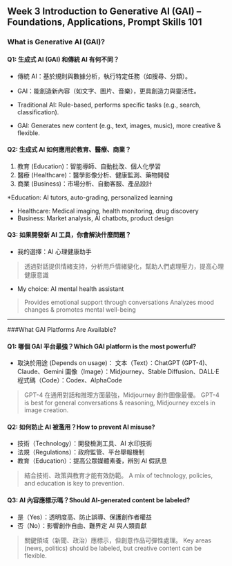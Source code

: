 ## Week 3 Introduction to Generative AI (GAI) – Foundations, Applications, Prompt Skills 101


### What is Generative AI (GAI)?
#### Q1: 生成式 AI (GAI) 和傳統 AI 有何不同？
 - 傳統 AI：基於規則與數據分析，執行特定任務（如搜尋、分類）。
 -  GAI：能創造新內容（如文字、圖片、音樂），更具創造力與靈活性。

- Traditional AI: Rule-based, performs specific tasks (e.g., search, classification).
- GAI: Generates new content (e.g., text, images, music), more creative & flexible.

#### Q2: 生成式 AI 如何應用於教育、醫療、商業？
1. 教育 (Education)：智能導師、自動批改、個人化學習
2. 醫療 (Healthcare)：醫學影像分析、健康監測、藥物開發
3. 商業 (Business)：市場分析、自動客服、產品設計

*Education: AI tutors, auto-grading, personalized learning
* Healthcare: Medical imaging, health monitoring, drug discovery
* Business: Market analysis, AI chatbots, product design

#### Q3: 如果開發新 AI 工具，你會解決什麼問題？
* 我的選擇：AI 心理健康助手 
>透過對話提供情緒支持，分析用戶情緒變化，幫助人們處理壓力，提高心理健康意識
* My choice: AI mental health assistant 
>Provides emotional support through conversations
>Analyzes mood changes & promotes mental well-being
---
###What GAI Platforms Are Available?

#### Q1: 哪個 GAI 平台最強？Which GAI platform is the most powerful?
* 取決於用途 (Depends on usage)：
文本（Text）：ChatGPT (GPT-4)、Claude、Gemini
圖像（Image）：Midjourney、Stable Diffusion、DALL·E
程式碼（Code）：Codex、AlphaCode
>GPT-4 在通用對話和推理方面最強，Midjourney 創作圖像最優。
> GPT-4 is best for general conversations & reasoning, Midjourney excels in image creation.

#### Q2: 如何防止 AI 被濫用？How to prevent AI misuse?
* 技術（Technology）：開發檢測工具、AI 水印技術
* 法規（Regulations）：政府監管、平台舉報機制
* 教育（Education）：提高公眾媒體素養，辨別 AI 假訊息

> 結合技術、政策與教育才能有效防範。
> A mix of technology, policies, and education is key to prevention.

#### Q3: AI 內容應標示嗎？Should AI-generated content be labeled?
* 是（Yes）：透明度高、防止誤導、保護創作者權益
* 否（No）：影響創作自由、難界定 AI 與人類貢獻

> 關鍵領域（新聞、政治）應標示，但創意作品可彈性處理。
>  Key areas (news, politics) should be labeled, but creative content can be flexible.
